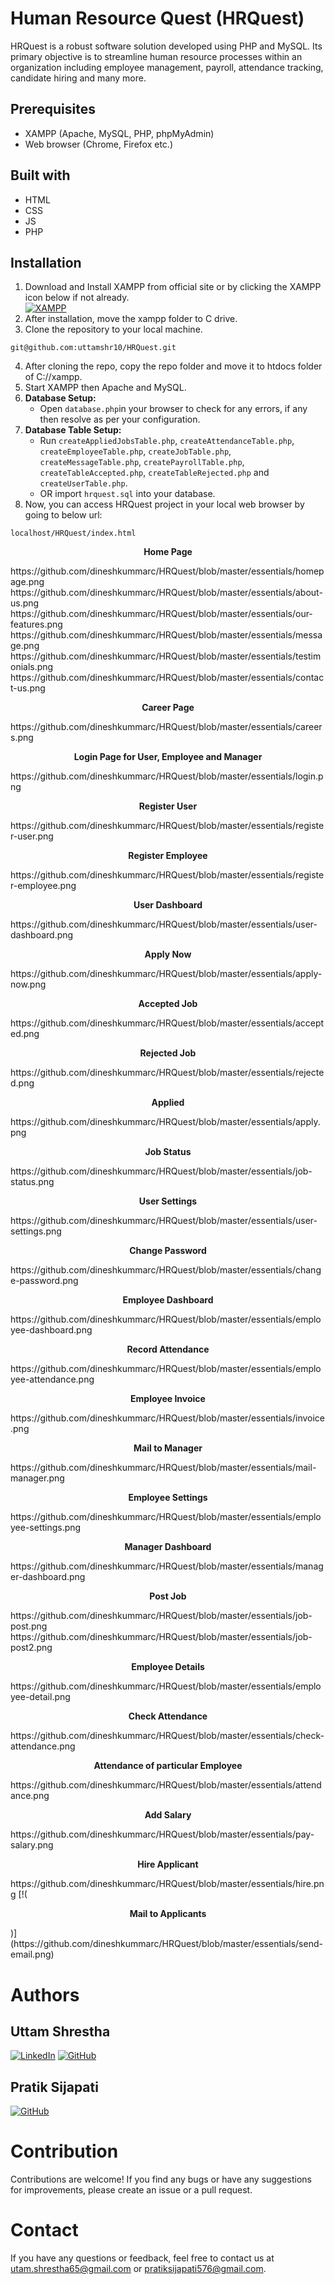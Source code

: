 # Human Resource Quest (HRQuest)
HRQuest is a robust software solution developed using PHP and MySQL. Its primary objective is to streamline human resource processes within an organization including employee management, payroll, attendance tracking, candidate hiring and many more.

## Prerequisites
- XAMPP (Apache, MySQL, PHP, phpMyAdmin)
- Web browser (Chrome, Firefox etc.)

## Built with
- HTML
- CSS
- JS
- PHP

## Installation
1. Download and Install XAMPP from official site or by clicking the XAMPP icon below if not already.
   <br>[![XAMPP](https://raw.githubusercontent.com/rdecarlo73/icons/master/xampp.ico)](https://www.apachefriends.org/download.html)
2. After installation, move the xampp folder to C drive.
3. Clone the repository to your local machine.
```
git@github.com:uttamshr10/HRQuest.git
```
4. After cloning the repo, copy the repo folder and move it to htdocs folder of C://xampp.
5. Start XAMPP then Apache and MySQL.
6. **Database Setup:**
   - Open `database.php`in your browser to check for any errors, if any then resolve as per your configuration.
7. **Database Table Setup:**
   - Run `createAppliedJobsTable.php`, `createAttendanceTable.php`, `createEmployeeTable.php`, `createJobTable.php`, `createMessageTable.php`,
     `createPayrollTable.php`, `createTableAccepted.php`, `createTableRejected.php` and `createUserTable.php`.
   - OR import `hrquest.sql` into your database.
8. Now, you can access HRQuest project in your local web browser by going to below url:
```
localhost/HRQuest/index.html
```
<p align="center"><b>Home Page</b></p>
https://github.com/dineshkummarc/HRQuest/blob/master/essentials/homepage.png
https://github.com/dineshkummarc/HRQuest/blob/master/essentials/about-us.png
https://github.com/dineshkummarc/HRQuest/blob/master/essentials/our-features.png
https://github.com/dineshkummarc/HRQuest/blob/master/essentials/message.png
https://github.com/dineshkummarc/HRQuest/blob/master/essentials/testimonials.png
https://github.com/dineshkummarc/HRQuest/blob/master/essentials/contact-us.png
<p align="center"><b>Career Page</b></p>
https://github.com/dineshkummarc/HRQuest/blob/master/essentials/careers.png
<p align="center"><b>Login Page for User, Employee and Manager</b></p>
https://github.com/dineshkummarc/HRQuest/blob/master/essentials/login.png
<p align="center"><b>Register User</b></p>
https://github.com/dineshkummarc/HRQuest/blob/master/essentials/register-user.png
<p align="center"><b>Register Employee</b></p>
https://github.com/dineshkummarc/HRQuest/blob/master/essentials/register-employee.png
<p align="center"><b>User Dashboard</b></p>
https://github.com/dineshkummarc/HRQuest/blob/master/essentials/user-dashboard.png
<p align="center"><b>Apply Now</b></p>
https://github.com/dineshkummarc/HRQuest/blob/master/essentials/apply-now.png
<p align="center"><b>Accepted Job</b></p>
https://github.com/dineshkummarc/HRQuest/blob/master/essentials/accepted.png
<p align="center"><b>Rejected Job</b></p>
https://github.com/dineshkummarc/HRQuest/blob/master/essentials/rejected.png
<p align="center"><b>Applied</b></p>
https://github.com/dineshkummarc/HRQuest/blob/master/essentials/apply.png
<p align="center"><b>Job Status</b></p>
https://github.com/dineshkummarc/HRQuest/blob/master/essentials/job-status.png
<p align="center"><b>User Settings</b></p>
https://github.com/dineshkummarc/HRQuest/blob/master/essentials/user-settings.png
<p align="center"><b>Change Password</b></p>
https://github.com/dineshkummarc/HRQuest/blob/master/essentials/change-password.png
<p align="center"><b>Employee Dashboard</b></p>
https://github.com/dineshkummarc/HRQuest/blob/master/essentials/employee-dashboard.png
<p align="center"><b>Record Attendance</b></p>
https://github.com/dineshkummarc/HRQuest/blob/master/essentials/employee-attendance.png
<p align="center"><b>Employee Invoice</b></p>
https://github.com/dineshkummarc/HRQuest/blob/master/essentials/invoice.png
<p align="center"><b>Mail to Manager</b></p>
https://github.com/dineshkummarc/HRQuest/blob/master/essentials/mail-manager.png
<p align="center"><b>Employee Settings</b></p>
https://github.com/dineshkummarc/HRQuest/blob/master/essentials/employee-settings.png
<p align="center"><b>Manager Dashboard</b></p>
https://github.com/dineshkummarc/HRQuest/blob/master/essentials/manager-dashboard.png
<p align="center"><b>Post Job</b></p>
https://github.com/dineshkummarc/HRQuest/blob/master/essentials/job-post.png
https://github.com/dineshkummarc/HRQuest/blob/master/essentials/job-post2.png
<p align="center"><b>Employee Details</b></p>
https://github.com/dineshkummarc/HRQuest/blob/master/essentials/employee-detail.png
<p align="center"><b>Check Attendance</b></p>
https://github.com/dineshkummarc/HRQuest/blob/master/essentials/check-attendance.png
<p align="center"><b>Attendance of particular Employee</b></p>
https://github.com/dineshkummarc/HRQuest/blob/master/essentials/attendance.png
<p align="center"><b>Add Salary</b></p>
https://github.com/dineshkummarc/HRQuest/blob/master/essentials/pay-salary.png
<p align="center"><b>Hire Applicant</b></p>
https://github.com/dineshkummarc/HRQuest/blob/master/essentials/hire.png
[!(<p align="center"><b>Mail to Applicants</b></p>)](https://github.com/dineshkummarc/HRQuest/blob/master/essentials/send-email.png)

# Authors

## Uttam Shrestha
[![LinkedIn](https://img.shields.io/badge/-LinkedIn-blue?style=flat-square&logo=linkedin&logoColor=white)](www.linkedin.com/in/uttamshr)
[![GitHub](https://img.shields.io/badge/GitHub-%23121011.svg?style=for-the-badge&logo=github&logoColor=white)](https://github.com/uttamshr10)

## Pratik Sijapati
[![GitHub](https://img.shields.io/badge/GitHub-%23121011.svg?style=for-the-badge&logo=github&logoColor=white)](https://github.com/pratiksijapati)

# Contribution
Contributions are welcome! If you find any bugs or have any suggestions for improvements, please create an issue or a pull request.

# Contact
If you have any questions or feedback, feel free to contact us at utam.shrestha65@gmail.com or pratiksijapati576@gmail.com.
